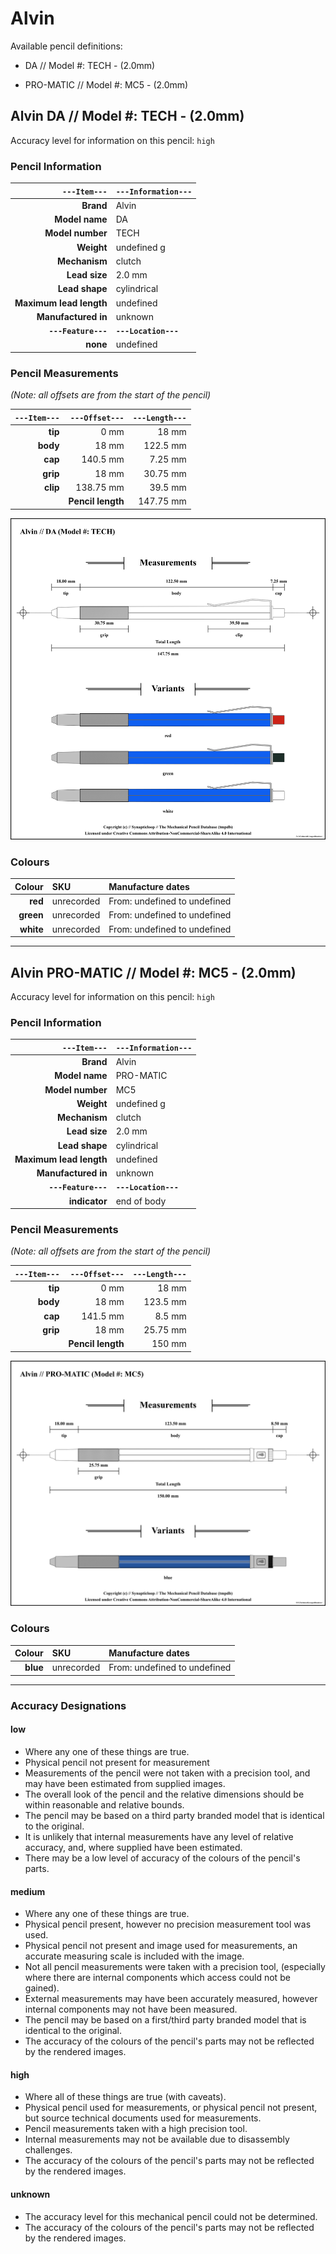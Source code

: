 # Alvin

Available pencil definitions:

 - DA // Model #: TECH - (2.0mm) 

 - PRO-MATIC // Model #: MC5 - (2.0mm) 

## Alvin DA // Model #: TECH - (2.0mm) 

Accuracy level for information on this pencil: `high`

### Pencil Information

| `---Item---` | `---Information---` |
| ---: | :--- |
| **Brand** | Alvin |
| **Model name** | DA |
| **Model number** | TECH |
| **Weight** | undefined g |
| **Mechanism** | clutch |
| **Lead size** | 2.0 mm |
| **Lead shape** | cylindrical |
| **Maximum lead length** | undefined |
| **Manufactured in** | unknown |
| **`---Feature---`** | **`---Location---`** |
| **none** | undefined |
### Pencil Measurements

_(Note: all offsets are from the start of the pencil)_

| `---Item---` | `---Offset---` | `---Length---` |
| ---: | ---: | ---: |
| **tip** | 0 mm | 18 mm |
| **body** | 18 mm | 122.5 mm |
| **cap** | 140.5 mm | 7.25 mm |
| **grip** | 18 mm | 30.75 mm |
| **clip** | 138.75 mm | 39.5 mm |
| | **Pencil length** | 147.75 mm |




<img src="./alvin/da-tech-2.0-grouped.png" />



### Colours



| Colour | SKU | Manufacture dates |
| ---: | :--- | :--- |
| **red** | unrecorded | From: undefined to undefined |
| **green** | unrecorded | From: undefined to undefined |
| **white** | unrecorded | From: undefined to undefined |


---

## Alvin PRO-MATIC // Model #: MC5 - (2.0mm) 

Accuracy level for information on this pencil: `high`

### Pencil Information

| `---Item---` | `---Information---` |
| ---: | :--- |
| **Brand** | Alvin |
| **Model name** | PRO-MATIC |
| **Model number** | MC5 |
| **Weight** | undefined g |
| **Mechanism** | clutch |
| **Lead size** | 2.0 mm |
| **Lead shape** | cylindrical |
| **Maximum lead length** | undefined |
| **Manufactured in** | unknown |
| **`---Feature---`** | **`---Location---`** |
| **indicator** | end of body |
### Pencil Measurements

_(Note: all offsets are from the start of the pencil)_

| `---Item---` | `---Offset---` | `---Length---` |
| ---: | ---: | ---: |
| **tip** | 0 mm | 18 mm |
| **body** | 18 mm | 123.5 mm |
| **cap** | 141.5 mm | 8.5 mm |
| **grip** | 18 mm | 25.75 mm |
| | **Pencil length** | 150 mm |




<img src="./alvin/pro-matic-mc5-2.0-grouped.png" />



### Colours



| Colour | SKU | Manufacture dates |
| ---: | :--- | :--- |
| **blue** | unrecorded | From: undefined to undefined |


---

### Accuracy Designations

#### low

 - Where any one of these things are true.
 - Physical pencil not present for measurement
 - Measurements of the pencil were not taken with a precision tool, and may have been estimated from supplied images.
 - The overall look of the pencil and the relative dimensions should be within reasonable and relative bounds.
 - The pencil may be based on a third party branded model that is identical to the original.
 - It is unlikely that internal measurements have any level of relative accuracy, and, where supplied have been estimated.
 - There may be a low level of accuracy of the colours of the pencil's parts.

#### medium

 - Where any one of these things are true.
 - Physical pencil present, however no precision measurement tool was used.
 - Physical pencil not present and image used for measurements, an accurate measuring scale is included with the image.
 - Not all pencil measurements were taken with a precision tool, (especially where there are internal components which access could not be gained).
 - External measurements may have been accurately measured, however internal components may not have been measured.
 - The pencil may be based on a first/third party branded model that is identical to the original.
 - The accuracy of the colours of the pencil's parts may not be reflected by the rendered images.

#### high

 - Where all of these things are true (with caveats).
 - Physical pencil used for measurements, or physical pencil not present, but source technical documents used for measurements.
 - Pencil measurements taken with a high precision tool.
 - Internal measurements may not be available due to disassembly challenges.
 - The accuracy of the colours of the pencil's parts may not be reflected by the rendered images.

#### unknown

 - The accuracy level for this mechanical pencil could not be determined.
 - The accuracy of the colours of the pencil's parts may not be reflected by the rendered images.

